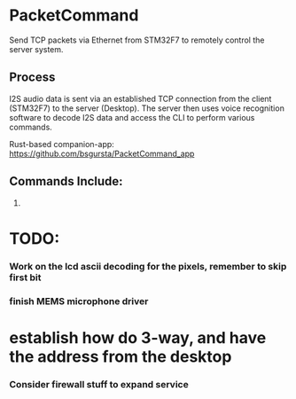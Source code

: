 # PacketCommand

Send TCP packets via Ethernet from STM32F7 to remotely control the server system.

## Process

I2S audio data is sent via an established TCP connection from the client (STM32F7) to the server (Desktop). The server then uses voice recognition software to decode I2S data and access the CLI to perform various commands.

Rust-based companion-app: https://github.com/bsgursta/PacketCommand_app

## Commands Include:
 1)


# TODO:

### Work on the lcd ascii decoding for the pixels, remember to skip first bit

### finish MEMS microphone driver

# establish how do 3-way, and have the address from the desktop

### Consider firewall stuff to expand service
